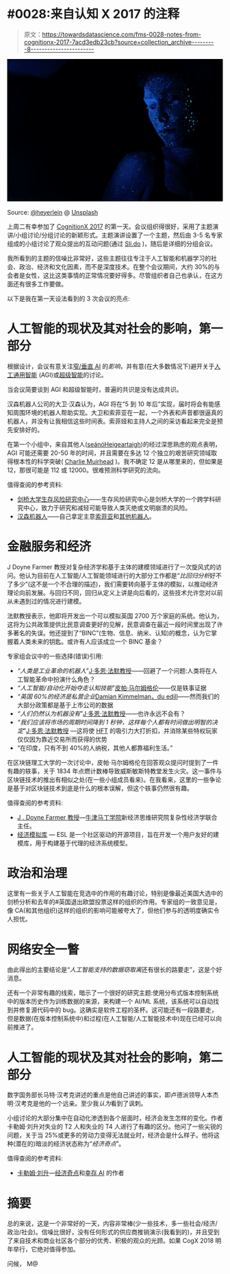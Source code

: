 # #0028:来自认知 X 2017 的注释

> 原文：<https://towardsdatascience.com/fms-0028-notes-from-cognitionx-2017-7acd3edb23cb?source=collection_archive---------8----------------------->

![](img/e8a8b97cbecb3ce879639d76e5776137.png)

Source: [@heyerlein](https://unsplash.com/@heyerlein) @ [Unsplash](https://unsplash.com/collections/317526/cognitive-picks?photo=BsWgMBfb208)

上周二有幸参加了 [CognitionX 2017](https://cogx.co/) 的第一天。会议组织得很好，采用了主题演讲/小组讨论/分组讨论的新颖形式。主题演讲设置了一个主题，然后由 3-5 名专家组成的小组讨论了观众提出的互动问题(通过 [Sli.do](https://www.sli.do/) )，随后是详细的分组会议。

我所看到的主题的信噪比非常好，这些主题往往专注于人工智能和机器学习的社会、政治、经济和文化因素，而不是深度技术。在整个会议期间，大约 30%的与会者是女性，这比这类事情的正常情况要好得多。尽管组织者自己也承认，在这方面还有很多工作要做。

以下是我在第一天设法看到的 3 次会议的亮点:

# 人工智能的现状及其对社会的影响，第一部分

根据设计，会议有意关注[窄/垂直 AI](http://www.popsci.com/narrow-and-general-ai) 的*影响*，并有意(在大多数情况下)避开关于[人工通用智能](http://www.agi-society.org/) (AGI)或[超级智能](https://www.nickbostrom.com/superintelligence.html)的讨论。

当会议简要谈到 AGI 和超级智能时，普遍的共识是没有达成共识。

汉森机器人公司的大卫·汉森认为，AGI 将在“5 到 10 年后”实现，届时将会有能感知周围环境的机器人帮助实现。大卫和索菲亚在一起，一个外表和声音都很逼真的机器人，并没有让我相信这些时间表。索菲娅和主持人之间的采访看起来完全是预先安排好的。

在第一个小组中，来自其他人([seánóHeigeartaigh](http://www.crassh.cam.ac.uk/people/profile/sean-o-heigeartaigh))的经过深思熟虑的观点表明，AGI 可能还需要 20-50 年的时间，并且需要在多达 12 个独立的艰苦研究领域取得根本性的科学突破( [Charlie Muirhead](https://cognitionx.com/corporate/about-cognitionx/) )。我不确定 12 是从哪里来的，但如果是 12，那很可能是 112 或 12000。很难预测科学研究的流向。

值得查阅的参考资料:

*   [剑桥大学生存风险研究中心](http://cser.org/)——生存风险研究中心是剑桥大学的一个跨学科研究中心，致力于研究和减轻可能导致人类灭绝或文明崩溃的风险。
*   [汉森机器人](http://www.hansonrobotics.com/)——自己拿定主意[索菲亚](http://www.hansonrobotics.com/robot/sophia/)和[其他机器人](http://www.hansonrobotics.com/robot-gallery/)。

# 金融服务和经济

J Doyne Farmer 教授对复杂经济学和基于主体的建模领域进行了一次旋风式的访问。他认为目前在人工智能/人工智能领域进行的大部分工作都是“*比回归分析*好不了多少”(这不是一个不合理的描述)，我们需要转向基于主体的模拟，以推动经济理论向前发展。与回归不同，回归从定义上讲是向后看的，这些技术允许您对以前从未遇到过的情况进行建模。

法默教授表示，他即将开发出一个可以模拟英国 2700 万个家庭的系统。他认为，这将为公共政策提供比民意调查更好的见解，民意调查在最近一段时间里出现了许多著名的失误。他还提到了“BINC”(生物、信息、纳米、认知)的概念，认为它掌握着人类未来的钥匙。或许有人应该成立一个 BINC 基金？

专家组会议中的一些选择(错误)引用:

*   *“人类是工业革命的机器人*”[J·多恩·法默教授](http://www.oxfordmartin.ox.ac.uk/people/407)——回避了一个问题:人类将在人工智能革命中扮演什么角色？
*   *“人工智能/自动化开始夺走认知技能*”[皮帕·马尔姆格伦](https://www.linkedin.com/in/drpippam/)——仅是轶事证据
*   *“英国 60%的经济是私营企业*[Damian Kimmelman，du edill](https://www.duedil.com/leadership)——然而我们的大部分政策都是基于上市公司的数据
*   *“人们仍然认为机器没有*”[J·多恩·法默教授](http://www.oxfordmartin.ox.ac.uk/people/407)——也许永远不会有？
*   *“我们应该将市场的周期时间降到 1 秒钟，这样每个人都有时间做出明智的决定*”[J·多恩·法默教授](http://www.oxfordmartin.ox.ac.uk/people/407) —这将使 [HFT](http://www.investopedia.com/terms/h/high-frequency-trading.asp) 的吸引力大打折扣，并消除某些特权玩家仅仅因为靠近交易所而获得的优势
*   “在印度，只有不到 40%的人纳税，其他人都靠福利生活。”

在区块链理工大学的一次讨论中，皮帕·马尔姆格伦在回答观众提问时提到了一件有趣的轶事，关于 1834 年点燃计数棒导致威斯敏斯特教堂发生火灾。这一事件与区块链技术的推出有相似之处(在一些小组成员看来)。在我看来，这里的一些争论是基于对区块链技术到底是什么的根本误解，但这个轶事仍然很有趣。

值得查阅的参考资料:

*   [J . Doyne Farmer 教授](http://www.oxfordmartin.ox.ac.uk/people/407)—[牛津马丁学院](http://www.oxfordmartin.ox.ac.uk/research/programmes/inet-oxford)新经济思维研究院复杂性经济学联合主任。
*   [经济模拟库](https://economicsl.github.io/) — ESL 是一个社区驱动的开源项目，旨在开发一个用户友好的建模库，用于构建基于代理的经济系统模型。

# 政治和治理

这里有一些关于人工智能在竞选中的作用的有趣讨论，特别是像最近美国大选中的剑桥分析和去年的#英国退出欧盟投票这样的组织的作用。专家组的一致意见是，像 CA(和其他组织)这样的组织的影响可能被夸大了，但他们参与的透明度确实令人担忧。

# 网络安全一瞥

由此得出的主要结论是“*人工智能支持的数据窃取离*还有很长的路要走”，这是个好消息。

还有一个非常有趣的线索，暗示了一个很好的研究主题:使用分布式版本控制系统中的版本历史作为训练数据的来源，来构建一个 AI/ML 系统，该系统可以自动找到并修复源代码中的 bug。这确实是软件工程的圣杯。这可能还有一段路要走，但是数据(在版本控制系统中)和过程(在人工智能/人工智能技术中)现在已经可以向前推进了。

# 人工智能的现状及其对社会的影响，第二部分

数字国务部长马特·汉考克讲述的重点是他自己讲述的事实，即卢德派领导人本杰明·汉考克是他的一个远亲。至少我*认为*看到了讽刺。

小组讨论的大部分集中在自动化渗透到各个层面时，经济会发生怎样的变化。作者卡勒姆·刘升对失业的 T2 人和失业的 T4 人进行了有趣的区分。他问了一些尖锐的问题，关于当 25%或更多的劳动力变得无法就业时，经济会是什么样子。他将这种(潜在的)暗淡的经济状态称为“*经济奇点*”。

值得查阅的参考资料:

*   [卡勒姆·刘升](https://www.amazon.co.uk/Calum-Chace/e/B00PUM096S)—[经济奇点](https://www.amazon.co.uk/Economic-Singularity-Artificial-intelligence-capitalism/dp/099321164X/ref=asap_bc?ie=UTF8)和[幸存 AI](https://www.amazon.co.uk/Surviving-AI-promise-artificial-intelligence/dp/0993211623/ref=asap_bc?ie=UTF8) 的作者

# 摘要

总的来说，这是一个非常好的一天，内容非常棒(少一些技术，多一些社会/经济/政治/社会)。信噪比很好，没有任何形式的供应商推销演示(我看到的)，并且受到了来自技术和商业社区各个部分的优秀、积极的观众的光顾。如果 CogX 2018 明年举行，它绝对值得参加。

问候，
M@